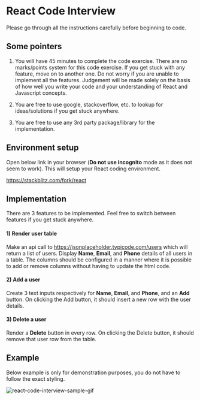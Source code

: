 # React Code Interview

Please go through all the instructions carefully before beginning to code.

## Some pointers

1) You will have 45 minutes to complete the code exercise. There are no marks/points system for this code exercise. If you get stuck with any feature, move on to another one. Do not worry if you are unable to implement all the features. Judgement will be made solely on the basis of how well you write your code and your understanding of React and Javascript concepts.

2) You are free to use google, stackoverflow, etc. to lookup for ideas/solutions if you get stuck anywhere.

3) You are free to use any 3rd party package/library for the implementation.

## Environment setup

Open below link in your browser (**Do not use incognito** mode as it does not seem to work). This will setup your React coding environment.

https://stackblitz.com/fork/react

## Implementation

There are 3 features to be implemented. Feel free to switch between features if you get stuck anywhere.

#### 1) Render user table
Make an api call to https://jsonplaceholder.typicode.com/users which will return a list of users. Display **Name**, **Email**, and **Phone** details of all users in a table. The columns should be configured in a manner where it is possible to add or remove columns without having to update the html code.

#### 2) Add a user
Create 3 text inputs respectively for **Name**, **Email**, and **Phone**, and an **Add** button. On clicking the Add button, it should insert a new row with the user details.

#### 3) Delete a user
Render a **Delete** button in every row. On clicking the Delete button, it should remove that user row from the table.


## Example

Below example is only for demonstration purposes, you do not have to follow the exact styling.

![react-code-interview-sample-gif](https://github.com/ntkmbi/react-code-interview/assets/react-code-interview-sample-gif.gif)
